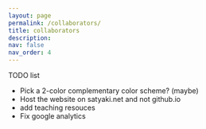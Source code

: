 ```yaml
---
layout: page
permalink: /collaborators/
title: collaborators
description:
nav: false
nav_order: 4
---
```


TODO list
- Pick a 2-color complementary color scheme? (maybe)
- Host the website on satyaki.net and not github.io
- add teaching resouces
- Fix google analytics
